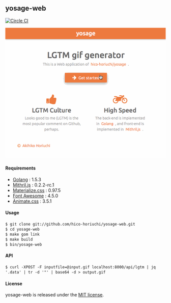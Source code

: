 ## yosage-web

[![Circle CI](https://circleci.com/gh/hico-horiuchi/yosage-web.svg?style=shield)](https://circleci.com/gh/hico-horiuchi/yosage-web)

![screen.gif](https://raw.githubusercontent.com/hico-horiuchi/yosage-web/master/screen.gif)

#### Requirements

  - [Golang](https://golang.org/) : 1.5.3
  - [Mithril.js](https://lhorie.github.io/mithril/) : 0.2.2-rc.1
  - [Materialize.css](http://materializecss.com/) : 0.97.5
  - [Font Awesome](http://fontawesome.io/) : 4.5.0
  - [Animate.css](http://daneden.github.io/animate.css/) : 3.5.1

#### Usage

    $ git clone git://github.com/hico-horiuchi/yosage-web.git
    $ cd yosage-web
    $ make gom link
    $ make build
    $ bin/yosage-web

#### API

    $ curl -XPOST -F inputfile=@input.gif localhost:8000/api/lgtm | jq '.data' | tr -d '"' | base64 -d > output.gif

#### License

yosage-web is released under the [MIT license](https://raw.githubusercontent.com/hico-horiuchi/yosage-web/master/LICENSE).
